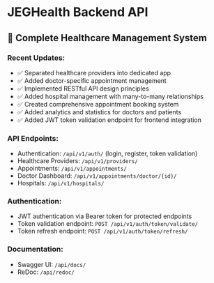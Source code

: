 # JEGHealth Backend API

## 🏥 Complete Healthcare Management System

### Recent Updates:
- ✅ Separated healthcare providers into dedicated app
- ✅ Added doctor-specific appointment management
- ✅ Implemented RESTful API design principles
- ✅ Added hospital management with many-to-many relationships
- ✅ Created comprehensive appointment booking system
- ✅ Added analytics and statistics for doctors and patients
- ✅ Added JWT token validation endpoint for frontend integration

### API Endpoints:
- Authentication: `/api/v1/auth/` (login, register, token validation)
- Healthcare Providers: `/api/v1/providers/`
- Appointments: `/api/v1/appointments/`
- Doctor Dashboard: `/api/v1/appointments/doctor/{id}/`
- Hospitals: `/api/v1/hospitals/`

### Authentication:
- JWT authentication via Bearer token for protected endpoints
- Token validation endpoint: `POST /api/v1/auth/token/validate/`
- Token refresh endpoint: `POST /api/v1/auth/token/refresh/`

### Documentation:
- Swagger UI: `/api/docs/`
- ReDoc: `/api/redoc/`

